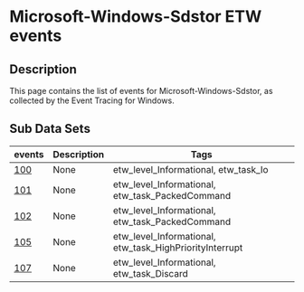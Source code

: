 # Microsoft-Windows-Sdstor ETW events

## Description
This page contains the list of events for Microsoft-Windows-Sdstor, as collected by the Event Tracing for Windows.

## Sub Data Sets
|events|Description|Tags|
|---|---|---|
|[100](events/event-100.md)|None|etw_level_Informational, etw_task_Io|
|[101](events/event-101.md)|None|etw_level_Informational, etw_task_PackedCommand|
|[102](events/event-102.md)|None|etw_level_Informational, etw_task_PackedCommand|
|[105](events/event-105.md)|None|etw_level_Informational, etw_task_HighPriorityInterrupt|
|[107](events/event-107.md)|None|etw_level_Informational, etw_task_Discard|
